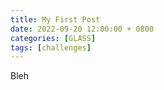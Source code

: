 ```yaml
---
title: My First Post
date: 2022-09-20 12:00:00 + 0800
categories: [GLASS]
tags: [challenges]
---
```


Bleh